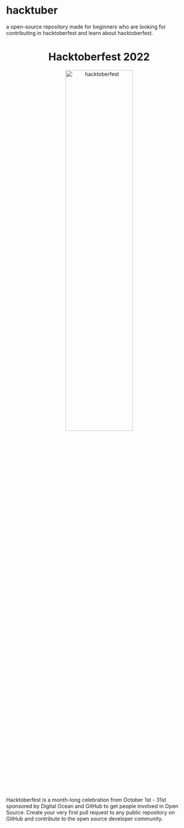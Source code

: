 # hacktuber
a open-source repository made for beginners who are looking for contributing in hacktoberfest and learn about hacktoberfest.

<h1 align="center">Hacktoberfest 2022</h1>

<div align="center">
<img src="https://raw.githubusercontent.com/deniss-eh/hacktuber/main/hacktoberfest.png" alt="hacktoberfest" width="60%" height="50%">
</div>

Hacktoberfest is a month-long celebration from October 1st - 31st sponsored by Digital Ocean and GitHub to get people involved in Open Source. Create your very first pull request to any public repository on GitHub and contribute to the open source developer community.
